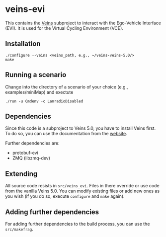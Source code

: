 # veins-evi

This contains the [Veins](http://veins.car2x.org/) subproject to interact with the Ego-Vehicle Interface (EVI).
It is used for the Virtual Cycling Environment (VCE).

## Installation

```
./configure --veins <veins_path, e.g., ~/veins-veins-5.0/>
make
```

## Running a scenario

Change into the directory of a scenario of your choice (e.g., examples/miniMap) and exectute
```
./run -u Cmdenv -c LanradioDisabled
```

## Dependencies

Since this code is a subproject to Veins 5.0, you have to install Veins first.
To do so, you can use the documentation from the [website](http://veins.car2x.org/tutorial/).

Further dependencies are:
- protobuf-evi
- ZMQ (libzmq-dev)

## Extending

All source code resists in `src/veins_evi`.
Files in there override or use code from the vanilla Veins 5.0.
You can modify existing files or add new ones as you wish (if you do so, execute `configure` and `make` again).

## Adding further dependencies

For adding further dependencies to the build process, you can use the `src/makefrag`.
